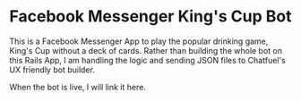 # Facebook Messenger King's Cup Bot
This is a Facebook Messenger App to play the popular drinking game, King's Cup without a deck of cards.
Rather than building the whole bot on this Rails App, I am handling the logic and sending JSON files to Chatfuel's UX friendly bot builder.

When the bot is live, I will link it here.
